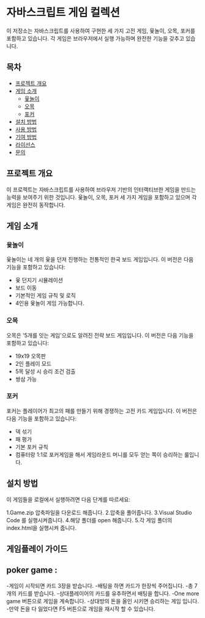 # 자바스크립트 게임 컬렉션

이 저장소는 자바스크립트를 사용하여 구현한 세 가지 고전 게임, 윷놀이, 오목, 포커를 포함하고 있습니다. 각 게임은 브라우저에서 실행 가능하며 완전한 기능을 갖추고 있습니다.

## 목차

- [프로젝트 개요](#프로젝트-개요)
- [게임 소개](#게임-소개)
  - [윷놀이](#윷놀이)
  - [오목](#오목)
  - [포커](#포커)
- [설치 방법](#설치-방법)
- [사용 방법](#게임플레이-가이드)
- [기여 방법](#기여-방법)
- [라이선스](#라이선스)
- [문의](#문의)

## 프로젝트 개요

이 프로젝트는 자바스크립트를 사용하여 브라우저 기반의 인터랙티브한 게임을 만드는 능력을 보여주기 위한 것입니다. 윷놀이, 오목, 포커 세 가지 게임을 포함하고 있으며 각 게임은 완전히 동작합니다.

## 게임 소개

### 윷놀이

윷놀이는 네 개의 윷을 던져 진행하는 전통적인 한국 보드 게임입니다. 이 버전은 다음 기능을 포함하고 있습니다:
- 윷 던지기 시뮬레이션
- 보드 이동
- 기본적인 게임 규칙 및 로직
- 4인용 윷놀이 게임 가능합니다.

### 오목

오목은 '5개를 잇는 게임'으로도 알려진 전략 보드 게임입니다. 이 버전은 다음 기능을 포함하고 있습니다:
- 19x19 오목판
- 2인 플레이 모드
- 5목 달성 시 승리 조건 검출
- 쌍삼 가능

### 포커

포커는 플레이어가 최고의 패를 만들기 위해 경쟁하는 고전 카드 게임입니다. 이 버전은 다음 기능을 포함하고 있습니다:
- 덱 섞기
- 패 평가
- 기본 포커 규칙
- 컴퓨터랑 1:1로 포커게임을 해서 게임라운드 머니를 모두 얻는 쪽이 승리하는 룰입니다.

## 설치 방법

이 게임들을 로컬에서 실행하려면 다음 단계를 따르세요:

1.Game.zip 압축파일을 다운로드 해줍니다.
2.압축을 풀어줍니다.
3.Visual Studio Code 를 실행시켜줍니다.
4.해당 폴더를 open 해줍니다.
5.각 게임 폴더의 index.html을 실행시켜 줍니다.

## 게임플레이 가이드

## poker game :
-게임이 시작되면 카드 3장을 받습니다.
-배팅을 하면 카드가 한장씩 주어집니다.
-총 7개의 카드를 받습니다.
-상대플레이어의 카드를 유추하면서 배팅을 합니다.
-One more game 버튼으로 게임을 계속합니다.
-상대방의 돈을 올인 시키면 승리하는 게임 입니다.
-만약 돈을 다 잃었다면 F5 버튼으로 개임을 재시작 할 수 있습니다.



